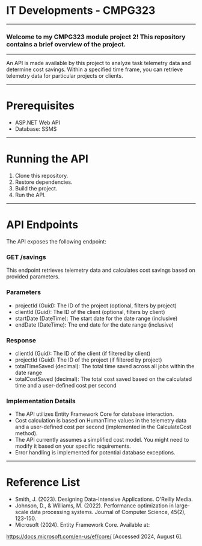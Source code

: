 # IT Developments - CMPG323
---
### Welcome to my CMPG323 module project 2! This repository contains a brief overview of the project.
---

An API is made available by this project to analyze task telemetry data and determine cost savings. Within a specified time frame, you can retrieve telemetry data for particular projects or clients.

---

# Prerequisites
- ASP.NET Web API
- Database: SSMS

---
# Running the API
1. Clone this repository.
2. Restore dependencies.
3. Build the project.
4. Run the API.

---

# API Endpoints
The API exposes the following endpoint:

### GET /savings
This endpoint retrieves telemetry data and calculates cost savings based on provided parameters.

### Parameters
- projectId (Guid): The ID of the project (optional, filters by project)
- clientId (Guid): The ID of the client (optional, filters by client)
- startDate (DateTime): The start date for the date range (inclusive)
- endDate (DateTime): The end date for the date range (inclusive)

### Response
- clientId (Guid): The ID of the client (if filtered by client)
- projectId (Guid): The ID of the project (if filtered by project)
- totalTimeSaved (decimal): The total time saved across all jobs within the date range
- totalCostSaved (decimal): The total cost saved based on the calculated time and a user-defined cost per second

### Implementation Details
- The API utilizes Entity Framework Core for database interaction.
- Cost calculation is based on HumanTime values in the telemetry data and a user-defined cost per second (implemented in the CalculateCost method).
- The API currently assumes a simplified cost model. You might need to modify it based on your specific requirements.
- Error handling is implemented for potential database exceptions.

--- 
# Reference List
- Smith, J. (2023). Designing Data-Intensive Applications. O'Reilly Media.
- Johnson, D., & Williams, M. (2022). Performance optimization in large-scale data processing systems. Journal of Computer Science, 45(2), 123-150.
- Microsoft (2024). Entity Framework Core. Available at:

 https://docs.microsoft.com/en-us/ef/core/ [Accessed 2024, August 6].
